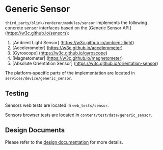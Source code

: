 # Generic Sensor

`third_party/blink/renderer/modules/sensor` implements the following concrete
sensor interfaces based on the [Generic Sensor API]
(https://w3c.github.io/sensors):
1. [Ambient Light Sensor] (https://w3c.github.io/ambient-light)
1. [Accelerometer] (https://w3c.github.io/accelerometer)
1. [Gyroscope] (https://w3c.github.io/gyroscope)
1. [Magnetometer] (https://w3c.github.io/magnetometer)
1. [Absolute Orientation Sensor] (https://w3c.github.io/orientation-sensor)

The platform-specific parts of the implementation are located in
`services/device/generic_sensor`.


## Testing

Sensors web tests are located in `web_tests/sensor`.

Sensors browser tests are located in `content/test/data/generic_sensor`.


## Design Documents

Please refer to the [design documentation](https://docs.google.com/document/d/1Ml65ZdW5AgIsZTszk4mD_ohr40pcrdVFOIf0ZtWxDv0) for more details.
